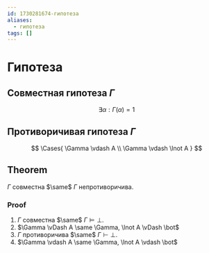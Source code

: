 ```yaml
---
id: 1730281674-гипотеза
aliases:
  - гипотеза
tags: []
---
```


# Гипотеза

## Совместная гипотеза $\Gamma$
$$
\exists \alpha : \Gamma(\alpha) = 1
$$

## Противоричивая гипотеза $\Gamma$
$$
\Cases{
\Gamma \vdash A \\
\Gamma \vdash \lnot A
}
$$

## Theorem
$\Gamma$ совместна $\same$ $\Gamma$ непротиворичива.

### Proof
1. $\Gamma$ совместна $\same$ $\Gamma \vDash \bot$.
2. $\Gamma \vDash A \same \Gamma, \lnot A \vDash \bot$
3. $\Gamma$ противоричива $\same$ $\Gamma \vdash \bot$.
4. $\Gamma \vdash A \same \Gamma, \lnot A \vdash \bot$
